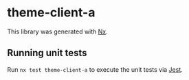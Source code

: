 # theme-client-a

This library was generated with [Nx](https://nx.dev).

## Running unit tests

Run `nx test theme-client-a` to execute the unit tests via [Jest](https://jestjs.io).
